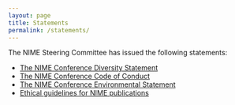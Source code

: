 ```yaml
---
layout: page
title: Statements
permalink: /statements/
---
```


The NIME Steering Committee has issued the following statements:

* [The NIME Conference Diversity Statement]({{site.baseurl}}/diversity/)
* [The NIME Conference Code of Conduct]({{site.baseurl}}/code-of-conduct)
* [The NIME Conference Environmental Statement]({{site.baseurl}}/environment/)
* [Ethical guidelines for NIME publications]({{site.baseurl}}/publication-ethics/)‎
